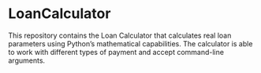 # LoanCalculator
This repository contains the Loan Calculator that calculates real loan parameters using Python’s mathematical capabilities. The calculator is able to work with different types of payment and accept command-line arguments.
